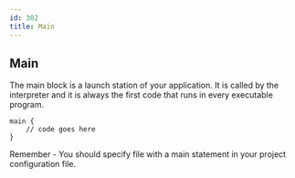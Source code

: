 ```yaml
---
id: 302
title: Main
---
```


## Main
The main block is a launch station of your application.
It is called by the interpreter and it is always the first code that runs in every executable program.

```panda
main {
    // code goes here
}
```

Remember - You should specify file with a main statement in your project configuration file.
